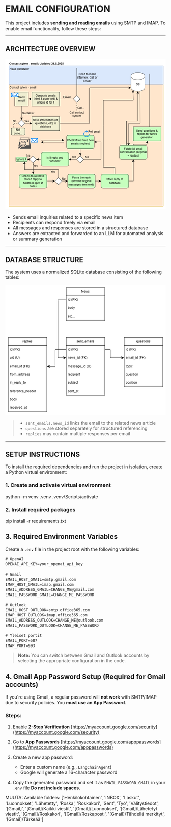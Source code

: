 # EMAIL CONFIGURATION

This project includes **sending and reading emails** using SMTP and IMAP. To enable email functionality, follow these steps:

---

## ARCHITECTURE OVERVIEW

![Email Contact System](plans/contact_system_email.png)

- Sends email inquiries related to a specific news item
- Recipients can respond freely via email
- All messages and responses are stored in a structured database
- Answers are extracted and forwarded to an LLM for automated analysis or summary generation

---

## DATABASE STRUCTURE

The system uses a normalized SQLite database consisting of the following tables:

![Email Tables](plans/email_tables.png)

> - `sent_emails.news_id` links the email to the related news article  
> - `questions` are stored separately for structured referencing  
> - `replies` may contain multiple responses per email  

---

## SETUP INSTRUCTIONS

To install the required dependencies and run the project in isolation, create a Python virtual environment:
### 1. Create and activate virtual environment
python -m venv .venv
.venv\Scripts\activate

### 2. Install required packages
pip install -r requirements.txt

## 3. Required Environment Variables

Create a `.env` file in the project root with the following variables:

```env
# OpenAI
OPENAI_API_KEY=your_openai_api_key

# Gmail
EMAIL_HOST_GMAIL=smtp.gmail.com
IMAP_HOST_GMAIL=imap.gmail.com
EMAIL_ADDRESS_GMAIL=CHANGE_ME@gmail.com
EMAIL_PASSWORD_GMAIL=CHANGE_ME_PASSWORD

# Outlook
EMAIL_HOST_OUTLOOK=smtp.office365.com
IMAP_HOST_OUTLOOK=imap.office365.com
EMAIL_ADDRESS_OUTLOOK=CHANGE_ME@outlook.com
EMAIL_PASSWORD_OUTLOOK=CHANGE_ME_PASSWORD

# Yleiset portit
EMAIL_PORT=587
IMAP_PORT=993
```

> **Note:** You can switch between Gmail and Outlook accounts by selecting the appropriate configuration in the code.

## 4. Gmail App Password Setup (Required for Gmail accounts) 

If you're using Gmail, a regular password will **not work** with SMTP/IMAP due to security policies. You **must use an App Password**.

### Steps:

1. Enable **2-Step Verification**
   [https://myaccount.google.com/security](https://myaccount.google.com/security)

2. Go to **App Passwords**
   [https://myaccount.google.com/apppasswords](https://myaccount.google.com/apppasswords)

3. Create a new app password:

   * Enter a custom name (e.g., `LangChainAgent`)
   * Google will generate a 16-character password

4. Copy the generated password and set it as `EMAIL_PASSWORD_GMAIL` in your `.env` file
   **Do not include spaces.**




MUUTA:
Available folders: ['Henkilökohtainen', 'INBOX', 'Laskut', 'Luonnokset', 'Lähetetty', 'Roska', 'Roskakori', 'Sent', 'Työ', 'Välitystiedot', '[Gmail]', '[Gmail]/Kaikki viestit', '[Gmail]/Luonnokset', '[Gmail]/Lähetetyt viestit', '[Gmail]/Roskakori', '[Gmail]/Roskaposti', '[Gmail]/Tähdellä merkityt', '[Gmail]/Tärkeää']